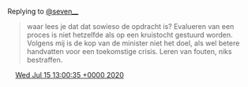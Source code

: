 Replying to [@seven\_\_](https://twitter.com/seven__/status/1282293320622977025)

> waar lees je dat dat sowieso de opdracht is? Evalueren van een proces is niet hetzelfde als op een kruistocht gestuurd worden\. Volgens mij is de kop van de minister niet het doel, als wel betere handvatten voor een toekomstige crisis\. Leren van fouten, niks bestraffen\.

<img src="../../media/tweet.ico" width="12" /> [Wed Jul 15 13:00:35 +0000 2020](https://twitter.com/DromerDenker/status/1283385976656715776)